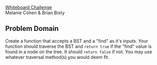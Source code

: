 [Whiteboard Challenge](https://github.com/codefellows-seattle-javascript-401d22/39-putting-it-all-together/blob/master/CHALLENGE.md)  
Melanie Cohen & Brian Bixty

## Problem Domain
Create a function that accepts a BST and a "find" as it's inputs.  Your function should traverse the BST and `return true` if the "find" value is found in a node on the tree.  It should `return false` if not.  You may use whatever traversal method(s) you would deem fit.
